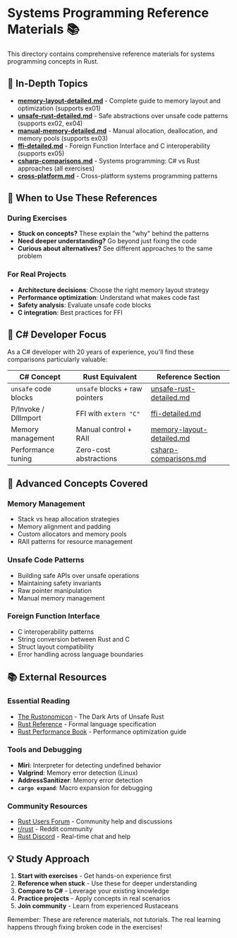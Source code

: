 # Systems Programming Reference Materials 📚

This directory contains comprehensive reference materials for systems programming concepts in Rust.

## 📖 In-Depth Topics

- **[memory-layout-detailed.md](memory-layout-detailed.md)** - Complete guide to memory layout and optimization (supports ex01)
- **[unsafe-rust-detailed.md](unsafe-rust-detailed.md)** - Safe abstractions over unsafe code patterns (supports ex02, ex04)
- **[manual-memory-detailed.md](manual-memory-detailed.md)** - Manual allocation, deallocation, and memory pools (supports ex03)
- **[ffi-detailed.md](ffi-detailed.md)** - Foreign Function Interface and C interoperability (supports ex05)
- **[csharp-comparisons.md](csharp-comparisons.md)** - Systems programming: C# vs Rust approaches (all exercises)
- **[cross-platform.md](cross-platform.md)** - Cross-platform systems programming patterns

## 🎯 When to Use These References

### During Exercises
- **Stuck on concepts?** These explain the "why" behind the patterns
- **Need deeper understanding?** Go beyond just fixing the code
- **Curious about alternatives?** See different approaches to the same problem

### For Real Projects
- **Architecture decisions**: Choose the right memory layout strategy
- **Performance optimization**: Understand what makes code fast
- **Safety analysis**: Evaluate unsafe code blocks
- **C integration**: Best practices for FFI

## 🔄 C# Developer Focus

As a C# developer with 20 years of experience, you'll find these comparisons particularly valuable:

| C# Concept | Rust Equivalent | Reference Section |
|------------|-----------------|-------------------|
| `unsafe` code blocks | `unsafe` blocks + raw pointers | [unsafe-rust-detailed.md](unsafe-rust-detailed.md) |
| P/Invoke / DllImport | FFI with `extern "C"` | [ffi-detailed.md](ffi-detailed.md) |
| Memory management | Manual control + RAII | [memory-layout-detailed.md](memory-layout-detailed.md) |
| Performance tuning | Zero-cost abstractions | [csharp-comparisons.md](csharp-comparisons.md) |

## 🚀 Advanced Concepts Covered

### Memory Management
- Stack vs heap allocation strategies
- Memory alignment and padding
- Custom allocators and memory pools
- RAII patterns for resource management

### Unsafe Code Patterns
- Building safe APIs over unsafe operations
- Maintaining safety invariants
- Raw pointer manipulation
- Manual memory management

### Foreign Function Interface
- C interoperability patterns
- String conversion between Rust and C
- Struct layout compatibility
- Error handling across language boundaries

## 📚 External Resources

### Essential Reading
- [The Rustonomicon](https://doc.rust-lang.org/nomicon/) - The Dark Arts of Unsafe Rust
- [Rust Reference](https://doc.rust-lang.org/reference/) - Formal language specification
- [Rust Performance Book](https://nnethercote.github.io/perf-book/) - Performance optimization guide

### Tools and Debugging
- **Miri**: Interpreter for detecting undefined behavior
- **Valgrind**: Memory error detection (Linux)
- **AddressSanitizer**: Memory error detection
- **`cargo expand`**: Macro expansion for debugging

### Community Resources
- [Rust Users Forum](https://users.rust-lang.org/) - Community help and discussions
- [r/rust](https://reddit.com/r/rust) - Reddit community
- [Rust Discord](https://discord.gg/rust-lang) - Real-time chat and help

## 💡 Study Approach

1. **Start with exercises** - Get hands-on experience first
2. **Reference when stuck** - Use these for deeper understanding
3. **Compare to C#** - Leverage your existing knowledge
4. **Practice projects** - Apply concepts in real scenarios
5. **Join community** - Learn from experienced Rustaceans

Remember: These are reference materials, not tutorials. The real learning happens through fixing broken code in the exercises!
